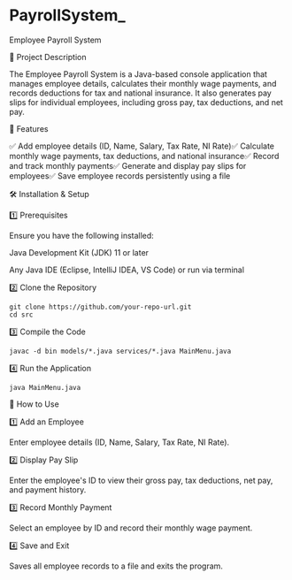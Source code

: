 # PayrollSystem_
Employee Payroll System

📌 Project Description

The Employee Payroll System is a Java-based console application that manages employee details, calculates their monthly wage payments, and records deductions for tax and national insurance. It also generates pay slips for individual employees, including gross pay, tax deductions, and net pay.

🚀 Features

✅ Add employee details (ID, Name, Salary, Tax Rate, NI Rate)✅ Calculate monthly wage payments, tax deductions, and national insurance✅ Record and track monthly payments✅ Generate and display pay slips for employees✅ Save employee records persistently using a file

🛠️ Installation & Setup

1️⃣ Prerequisites

Ensure you have the following installed:

Java Development Kit (JDK) 11 or later

Any Java IDE (Eclipse, IntelliJ IDEA, VS Code) or run via terminal

2️⃣ Clone the Repository

    git clone https://github.com/your-repo-url.git
    cd src

3️⃣ Compile the Code

    javac -d bin models/*.java services/*.java MainMenu.java

4️⃣ Run the Application

    java MainMenu.java

📖 How to Use

1️⃣ Add an Employee

Enter employee details (ID, Name, Salary, Tax Rate, NI Rate).

2️⃣ Display Pay Slip

Enter the employee's ID to view their gross pay, tax deductions, net pay, and payment history.

3️⃣ Record Monthly Payment

Select an employee by ID and record their monthly wage payment.

4️⃣ Save and Exit

Saves all employee records to a file and exits the program.
